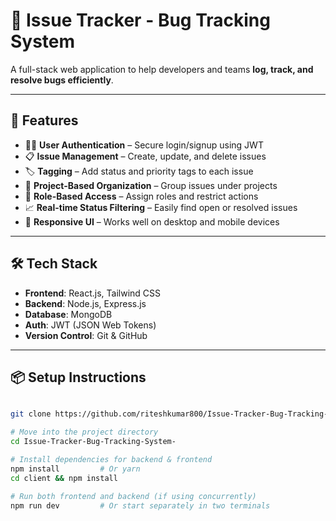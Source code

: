 # 🐞 Issue Tracker - Bug Tracking System

A full-stack web application to help developers and teams **log, track, and resolve bugs efficiently**.

---

## 🚀 Features

- 🧑‍💻 **User Authentication** – Secure login/signup using JWT
- 📋 **Issue Management** – Create, update, and delete issues
- 🏷️ **Tagging** – Add status and priority tags to each issue
- 🧩 **Project-Based Organization** – Group issues under projects
- 🔐 **Role-Based Access** – Assign roles and restrict actions
- 📈 **Real-time Status Filtering** – Easily find open or resolved issues
- 📱 **Responsive UI** – Works well on desktop and mobile devices

---

## 🛠️ Tech Stack

- **Frontend**: React.js, Tailwind CSS
- **Backend**: Node.js, Express.js
- **Database**: MongoDB
- **Auth**: JWT (JSON Web Tokens)
- **Version Control**: Git & GitHub

---

## 📦 Setup Instructions

```bash

git clone https://github.com/riteshkumar800/Issue-Tracker-Bug-Tracking-System-.git

# Move into the project directory
cd Issue-Tracker-Bug-Tracking-System-

# Install dependencies for backend & frontend
npm install         # Or yarn
cd client && npm install

# Run both frontend and backend (if using concurrently)
npm run dev         # Or start separately in two terminals
